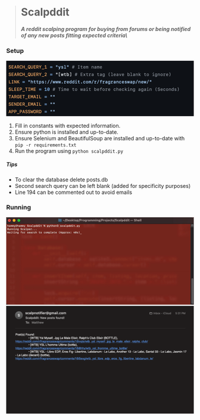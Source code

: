 > # Scalpddit 
> ##### A reddit scalping program for buying from forums or being notified of any new posts fitting expected criteria\

### Setup
![](https://github.com/0-Eclipse-0/Scalpddit/blob/34eb8f18049bd12f517ca5186fda451cf967f931/images/setup.png)

1. Fill in constants with expected information.
2. Ensure python is installed and up-to-date.
3. Ensure Selenium and BeautifulSoup are installed and up-to-date with `pip -r requirements.txt`
4. Run the program using `python scalpddit.py`

##### Tips
- To clear the database delete posts.db
- Second search query can be left blank (added for specificity purposes)
- Line 194 can be commented out to avoid emails

### Running
![](https://github.com/0-Eclipse-0/Scalpddit/blob/34eb8f18049bd12f517ca5186fda451cf967f931/images/running.gif)
![](https://github.com/0-Eclipse-0/Scalpddit/blob/34eb8f18049bd12f517ca5186fda451cf967f931/images/email.png)
